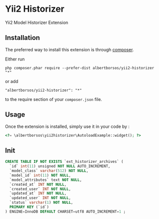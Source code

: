 Yii2 Historizer
===============
Yii2 Model Historizer Extension

Installation
------------

The preferred way to install this extension is through [composer](http://getcomposer.org/download/).

Either run

```
php composer.phar require --prefer-dist albertborsos/yii2-historizer "*"
```

or add

```
"albertborsos/yii2-historizer": "*"
```

to the require section of your `composer.json` file.


Usage
-----

Once the extension is installed, simply use it in your code by  :

```php
<?= \albertborsos\yii2historizer\AutoloadExample::widget(); ?>
```

Init
----

```sql
CREATE TABLE IF NOT EXISTS `ext_historizer_archives` (
  `id` int(11) unsigned NOT NULL AUTO_INCREMENT,
  `model_class` varchar(512) NOT NULL,
  `model_id` int(11) NOT NULL,
  `model_attributes` text NOT NULL,
  `created_at` INT NOT NULL,
  `created_user` INT NOT NULL,
  `updated_at` INT NOT NULL,
  `updated_user` INT NOT NULL,
  `status` varchar(1) NOT NULL,
  PRIMARY KEY (`id`)
) ENGINE=InnoDB DEFAULT CHARSET=utf8 AUTO_INCREMENT=1 ;
```